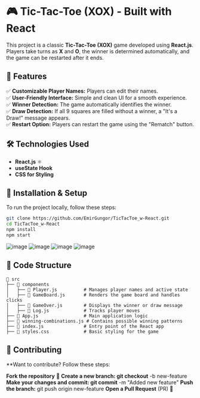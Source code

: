 # 🎮 Tic-Tac-Toe (XOX) - Built with React

This project is a classic **Tic-Tac-Toe (XOX)** game developed using **React.js**.  
Players take turns as **X** and **O**, the winner is determined automatically, and the game can be restarted after it ends.  

## 🚀 Features

✅ **Customizable Player Names:** Players can edit their names.  
✅ **User-Friendly Interface:** Simple and clean UI for a smooth experience.  
✅ **Winner Detection:** The game automatically identifies the winner.  
✅ **Draw Detection:** If all 9 squares are filled without a winner, a "It's a Draw!" message appears.  
✅ **Restart Option:** Players can restart the game using the "Rematch" button.  

## 🛠️ Technologies Used

- **React.js** ⚛️  
- **useState Hook**  
- **CSS for Styling**  

## 📌 Installation & Setup

To run the project locally, follow these steps:

```bash
git clone https://github.com/EmirGungor/TicTacToe_w-React.git
cd TicTacToe_w-React
npm install
npm start
```



![image](https://github.com/user-attachments/assets/3be43c8c-469d-40e7-b21d-0e8a7f5823b8)
![image](https://github.com/user-attachments/assets/1d542e5e-48c2-4637-8c9b-0db3382aa406)
![image](https://github.com/user-attachments/assets/21628618-fdb4-43c8-9b7f-38aff06aa039)
![image](https://github.com/user-attachments/assets/b9fc28f4-4ec6-4c75-a028-5392d3ab6290)



 ## 📌 Code Structure

```plaintext
📂 src
├── 📂 components
│   ├── 📄 Player.js          # Manages player names and active state
│   ├── 📄 GameBoard.js       # Renders the game board and handles clicks
│   ├── 📄 GameOver.js        # Displays the winner or draw message
│   ├── 📄 Log.js             # Tracks player moves
├── 📄 App.js                 # Main application logic
├── 📄 winning-combinations.js # Contains possible winning patterns
├── 📄 index.js               # Entry point of the React app
├── 📄 styles.css             # Basic styling for the game
```



 ## 🤝 Contributing
**Want to contribute? Follow these steps:

**Fork the repository** 🍴
**Create a new branch: git checkout** -b new-feature
**Make your changes and commit: git commit** -m "Added new feature"
**Push the branch:** git push origin new-feature
**Open a Pull Request** (PR) 🚀



